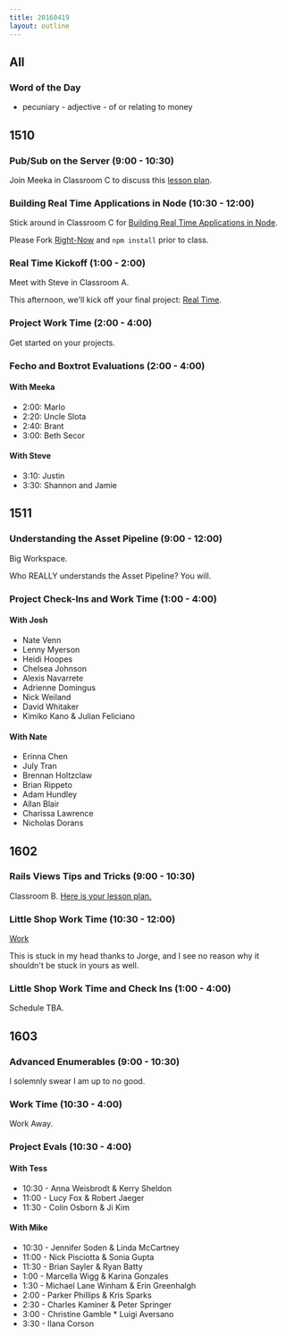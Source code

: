 ```yaml
---
title: 20160419
layout: outline
---
```


## All

### Word of the Day

* pecuniary - adjective - of or relating to money

## 1510

### Pub/Sub on the Server (9:00 - 10:30)

Join Meeka in Classroom C to discuss this [lesson plan](https://github.com/turingschool/lesson_plans/blob/master/ruby_04-apis_and_scalability/pubsub_on_the_server.markdown).

### Building Real Time Applications in Node (10:30 - 12:00)

Stick around in Classroom C for [Building Real Time Applications in Node](https://github.com/turingschool/lesson_plans/blob/master/ruby_04-apis_and_scalability/real_time_applications_with_node.markdown).

Please Fork [Right-Now](https://github.com/turingschool-examples/right-now) and `npm install` prior to class.

### Real Time Kickoff (1:00 - 2:00)

Meet with Steve in Classroom A.

This afternoon, we'll kick off your final project: [Real Time][rt].

[rt]: https://github.com/turingschool/curriculum/blob/master/source/projects/real_time.markdown


### Project Work Time (2:00 - 4:00)

Get started on your projects.

### Fecho and Boxtrot Evaluations (2:00 - 4:00)

#### With Meeka

- 2:00: Marlo
- 2:20: Uncle Slota
- 2:40: Brant
- 3:00: Beth Secor

#### With Steve

- 3:10: Justin
- 3:30: Shannon and Jamie


## 1511

### Understanding the Asset Pipeline (9:00 - 12:00)

Big Workspace.

Who REALLY understands the Asset Pipeline? You will.

### Project Check-Ins and Work Time (1:00 - 4:00)

#### With Josh

- Nate Venn
- Lenny Myerson
- Heidi Hoopes
- Chelsea Johnson
- Alexis Navarrete
- Adrienne Domingus
- Nick Weiland
- David Whitaker
- Kimiko Kano & Julian Feliciano

#### With Nate

- Erinna Chen
- July Tran
- Brennan Holtzclaw
- Brian Rippeto
- Adam Hundley
- Allan Blair
- Charissa Lawrence
- Nicholas Dorans

## 1602

### Rails Views Tips and Tricks (9:00 - 10:30)

Classroom B. [Here is your lesson plan.](https://github.com/turingschool/lesson_plans/blob/master/ruby_02-web_applications_with_ruby/rails_views_tips_and_techniques.markdown)

### Little Shop Work Time (10:30 - 12:00)

[Work](https://www.youtube.com/watch?v=uxpDa-c-4Mc)

This is stuck in my head thanks to Jorge, and I see no reason why it shouldn't
be stuck in yours as well.

### Little Shop Work Time and Check Ins (1:00 - 4:00)

Schedule TBA.


## 1603

### Advanced Enumerables (9:00 - 10:30)

I solemnly swear I am up to no good.

### Work Time (10:30 - 4:00)

Work Away.

### Project Evals (10:30 - 4:00)

#### With Tess
* 10:30 - Anna Weisbrodt & Kerry Sheldon
* 11:00 - Lucy Fox & Robert Jaeger
* 11:30 - Colin Osborn & Ji Kim

#### With Mike
* 10:30 - Jennifer Soden & Linda McCartney
* 11:00 - Nick Pisciotta & Sonia Gupta
* 11:30 - Brian Sayler & Ryan Batty
* 1:00 - Marcella Wigg & Karina Gonzales
* 1:30 - Michael Lane Winham & Erin Greenhalgh
* 2:00 - Parker Phillips & Kris Sparks
* 2:30 - Charles Kaminer & Peter Springer
* 3:00 - Christine Gamble * Luigi Aversano
* 3:30 - Ilana Corson
